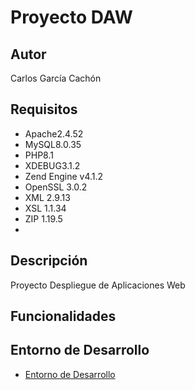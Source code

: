 # Proyecto DAW
## Autor
Carlos García Cachón
## Requisitos
   - Apache2.4.52
   - MySQL8.0.35
   - PHP8.1
   - XDEBUG3.1.2
   - Zend Engine v4.1.2
   - OpenSSL 3.0.2
   - XML 2.9.13
   - XSL 1.1.34
   - ZIP 1.19.5
   - 
## Descripción
Proyecto Despliegue de Aplicaciones Web

## Funcionalidades

## Entorno de Desarrollo
   - [Entorno de Desarrollo](http://daw214.isauces.local/214DAWProyectoDAW/indexProyectoDAW.html)
